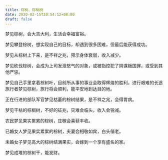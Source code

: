 ```yaml
---
title: 棕树、棕榈树
date: 2020-02-15T20:54:12+08:00
draft: false
---
```


梦见棕树，会大吉大利，生活会幸福富裕。

梦见攀登棕树，想实现自己的目标，却遇到很多困难，但最后能获得成功。

梦见从棕树上下来，是不祥之兆，预示身体衰弱，收入减少。

梦见砍伐棕树，会成为上司发泄怒气的对象，或被指控犯了阴谋叛国罪，或受到其他严惩。

梦见自己手里拿着棕树叶，目前所从事的事业会取得辉煌的胜利，进行艰难的长途旅行者梦见棕树，旅行将会顺利，能平安地到达目的地。

正在行进的部队军官梦见枯萎的棕树结果，是不祥之兆，会得胃病。

梦见干枯的棕榈树，不好的征兆，灾难会临头，收入会锐减。

农民梦见果实累累的棕树，庄稼会喜获丰收。

已婚女人梦见果实累累的棕树，夫妻会相敬如宾，白头偕老。

未婚女子梦见高大的棕树结满果实，会嫁到一个享有盛名的家。

梦见成堆的棕树干，能发财。